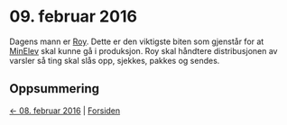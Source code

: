 # 09. februar 2016

Dagens mann er [Roy](https://github.com/telemark/roy). Dette er den viktigste biten som gjenstår for at [MinElev](https://github.com/telemark/minelev) skal kunne gå i produksjon.
Roy skal håndtere distribusjonen av varsler så ting skal slås opp, sjekkes, pakkes og sendes.

## Oppsummering

[<- 08. februar 2016](2016-02-08.md)  |  [Forsiden](../../index.md)